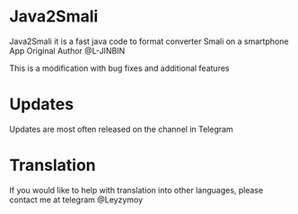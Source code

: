 # Java2Smali
Java2Smali it is a fast java code to format converter Smali on a smartphone 
App Original Author @L-JINBIN

This is a modification with bug fixes and additional features

# Updates
Updates are most often released on the channel in Telegram

# Translation
If you would like to help with translation into other languages, please contact me at telegram @Leyzymoy
